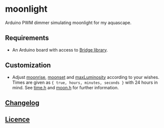 # moonlight
Arduino PWM dimmer simulating moonlight for my aquascape.

## Requirements

* An Arduino board with access to [Bridge library](https://www.arduino.cc/en/Reference/YunBridgeLibrary).

## Customization

* Adjust [moonrise](src/moonlight.ino#L10), [moonset](src/moonlight.ino#L17) and [maxLuminosity](src/moonlight.ino#L27) according to your wishes. Times are given as `{ true, hours, minutes, seconds }` with 24 hours in mind. See [time.h](src/time.h) and [moon.h](src/moon.h) for further information.

## [Changelog](CHANGELOG.md)

## [Licence](LICENSE.md)
